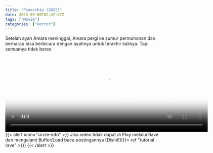 ```yaml
---
title: "Pinocchio (2022)"
date: 2023-09-06T02:47:57Z
tags: ["Movie"]
categories: ["Horror"]
---
```


Setelah ayah Amara meninggal, Amara pergi ke sumur permohonan dan berharap bisa berbicara dengan ayahnya untuk terakhir kalinya. Tapi semuanya tidak beres.

<video id="video-2" 
class="art-preview lazy video-js vjs-default-skin vjs-big-play-centered" 
controls preload="auto" 
width="640" 
height="240"
poster="https://www.themoviedb.org/t/p/original/oVWP9bQbcpUioQxnUHzurA5qfti.jpg" 
data-setup='{ "example_option": true, "width": "auto", "height": "auto", "techOrder": ["html5","flash"] }' 
onseeked="true"> <source src="https://kp3d-my.sharepoint.com/personal/ryoo_kp3d_onmicrosoft_com/_layouts/15/download.aspx?share=ESwBbKM-yvlEmfQKlI1Cs1wBBe-c9Ol6BdUxJn3N0SGlig" type='video/mp4'>
</video>
<br>
{{< alert icon="circle-info" >}}
Jika video tidak dapat di Play melalui Rave dan mengalami Buffer/Load baca postingannya [Disini!]({{< ref "tutorial rave" >}})
{{< /alert >}}
